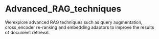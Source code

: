 # Advanced_RAG_techniques
We explore advanced RAG techniques such as query augmentation, cross_encoder re-ranking and embedding adaptors to improve the results of document retrieval.

